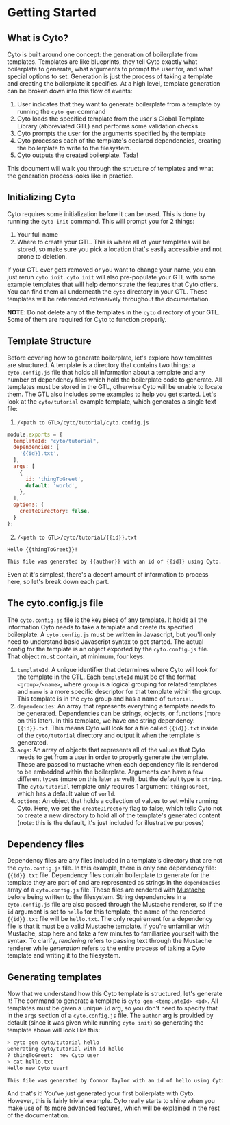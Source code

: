 # Getting Started

## What is Cyto?

Cyto is built around one concept: the generation of boilerplate from templates. Templates are like blueprints, they tell Cyto exactly what boilerplate to generate, what arguments to prompt the user for, and what special options to set. Generation is just the process of taking a template and creating the boilerplate it specifies. At a high level, template generation can be broken down into this flow of events:

1. User indicates that they want to generate boilerplate from a template by running the `cyto gen` command
2. Cyto loads the specified template from the user's Global Template Library (abbreviated GTL) and performs some validation checks
3. Cyto prompts the user for the arguments specified by the template
4. Cyto processes each of the template's declared dependencies, creating the boilerplate to write to the filesystem.
5. Cyto outputs the created boilerplate. Tada!

This document will walk you through the structure of templates and what the generation process looks like in practice.

## Initializing Cyto

Cyto requires some initialization before it can be used. This is done by running the `cyto init` command. This will prompt you for 2 things:

1. Your full name
1. Where to create your GTL. This is where all of your templates will be stored, so make sure you pick a location that's easily accessible and not prone to deletion.

If your GTL ever gets removed or you want to change your name, you can just rerun `cyto init`. `cyto init` will also pre-populate your GTL with some example templates that will help demonstrate the features that Cyto offers. You can find them all underneath the `cyto` directory in your GTL. These templates will be referenced extensively throughout the documentation.

**NOTE**: Do not delete any of the templates in the `cyto` directory of your GTL. Some of them are required for Cyto to function properly.

## Template Structure

Before covering how to generate boilerplate, let's explore how templates are structured. A template is a directory that contains two things: a `cyto.config.js` file that holds all information about a template and any number of dependency files which hold the boilerplate code to generate. All templates must be stored in the GTL, otherwise Cyto will be unable to locate them. The GTL also includes some examples to help you get started. Let's look at the `cyto/tutorial` example template, which generates a single text file:

1. `/<path to GTL>/cyto/tutorial/cyto.config.js`
```js
module.exports = {
  templateId: "cyto/tutorial",
  dependencies: [
    '{{id}}.txt',
  ],
  args: [
    {
      id: 'thingToGreet',
      default: 'world',
    },
  ],
  options: {
    createDirectory: false,
  }
};
```
2. `/<path to GTL>/cyto/tutorial/{{id}}.txt`
```
Hello {{thingToGreet}}!

This file was generated by {{author}} with an id of {{id}} using Cyto.
```

Even at it's simplest, there's a decent amount of information to process here, so let's break down each part.

## The cyto.config.js file

The `cyto.config.js` file is the key piece of any template. It holds all the information Cyto needs to take a template and create its specified boilerplate. A `cyto.config.js` must be written in Javascript, but you'll only need to understand basic Javascript syntax to get started. The actual config for the template is an object exported by the `cyto.config.js` file. That object must contain, at minimum, four keys:

1. `templateId`: A unique identifier that determines where Cyto will look for the template in the GTL. Each `templateId` must be of the format `<group>/<name>`, where `group` is a logical grouping for related templates and `name` is a more specific descriptor for that template within the group. This template is in the `cyto` group and has a name of `tutorial`.
2. `dependencies`: An array that represents everything a template needs to be generated. Dependencies can be strings, objects, or functions (more on this later). In this template, we have one string dependency: `{{id}}.txt`. This means Cyto will look for a file called `{{id}}.txt` inside of the `cyto/tutorial` directory and output it when the template is generated.
3. `args`: An array of objects that represents all of the values that Cyto needs to get from a user in order to properly generate the template. These are passed to mustache when each dependency file is rendered to be embedded within the boilerplate. Arguments can have a few different types (more on this later as well), but the default type is `string`. The `cyto/tutorial` template only requires 1 argument: `thingToGreet`, which has a default value of `world`.
4. `options`: An object that holds a collection of values to set while running Cyto. Here, we set the `createDirectory` flag to false, which tells Cyto not to create a new directory to hold all of the template's generated content (note: this is the default, it's just included for illustrative purposes)

## Dependency files

Dependency files are any files included in a template's directory that are not the `cyto.config.js` file. In this example, there is only one dependency file: `{{id}}.txt` file. Dependency files contain boilerplate to generate for the template they are part of and are represented as strings in the `dependencies` array of a `cyto.config.js` file. These files are rendered with [Mustache](https://mustache.github.io/mustache.5.html) before being written to the filesystem. String dependencies in a `cyto.config.js` file are also passed through the Mustache renderer, so if the `id` argument is set to `hello` for this template, the name of the rendered `{{id}}.txt` file will be `hello.txt`. The only requirement for a dependency file is that it must be a valid Mustache template. If you're unfamiliar with Mustache, stop here and take a few minutes to familiarize yourself with the syntax. To clarify, *rendering* refers to passing text through the Mustache renderer while *generation* refers to the entire process of taking a Cyto template and writing it to the filesystem.

## Generating templates

Now that we understand how this Cyto template is structured, let's generate it! The command to generate a template is `cyto gen <templateId> <id>`. All templates must be given a unique `id` arg, so you don't need to specify that in the `args` section of a `cyto.config.js` file. The `author` arg is provided by default (since it was given while running `cyto init`) so generating the template above will look like this:

```bash
> cyto gen cyto/tutorial hello
Generating cyto/tutorial with id hello
? thingToGreet:  new Cyto user
> cat hello.txt
Hello new Cyto user!

This file was generated by Connor Taylor with an id of hello using Cyto.
```

And that's it! You've just generated your first boilerplate with Cyto. However, this is fairly trivial example. Cyto really starts to shine when you make use of its more advanced features, which will be explained in the rest of the documentation.